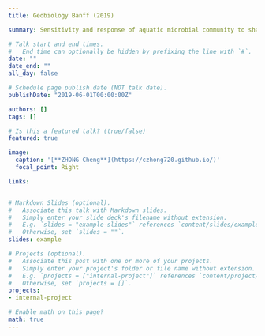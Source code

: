 ```yaml
---
title: Geobiology Banff (2019)

summary: Sensitivity and response of aquatic microbial community to shale flowback and produced water contamination (poster).

# Talk start and end times.
#   End time can optionally be hidden by prefixing the line with `#`.
date: ""
date_end: ""
all_day: false

# Schedule page publish date (NOT talk date).
publishDate: "2019-06-01T00:00:00Z"

authors: []
tags: []

# Is this a featured talk? (true/false)
featured: true

image:
  caption: '[**ZHONG Cheng**](https://czhong720.github.io/)'
  focal_point: Right

links:


# Markdown Slides (optional).
#   Associate this talk with Markdown slides.
#   Simply enter your slide deck's filename without extension.
#   E.g. `slides = "example-slides"` references `content/slides/example-slides.md`.
#   Otherwise, set `slides = ""`.
slides: example

# Projects (optional).
#   Associate this post with one or more of your projects.
#   Simply enter your project's folder or file name without extension.
#   E.g. `projects = ["internal-project"]` references `content/project/deep-learning/index.md`.
#   Otherwise, set `projects = []`.
projects:
- internal-project

# Enable math on this page?
math: true
---
```


